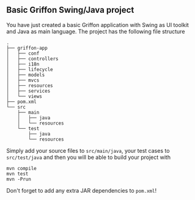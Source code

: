 Basic Griffon Swing/Java project
--------------------------------

You have just created a basic Griffon application with Swing as UI toolkit
and Java as main language. The project has the following file structure

    .
    ├── griffon-app
    │   ├── conf
    │   ├── controllers
    │   ├── i18n
    │   ├── lifecycle
    │   ├── models
    │   ├── mvcs
    │   ├── resources
    │   ├── services
    │   └── views
    ├── pom.xml
    └── src
        ├── main
        │   ├── java
        │   └── resources
        └── test
            ├── java
            └── resources

Simply add your source files to `src/main/java`, your test cases to
`src/test/java` and then you will be able to build your project with

    mvn compile
    mvn test
    mvn -Prun

Don't forget to add any extra JAR dependencies to `pom.xml`!

